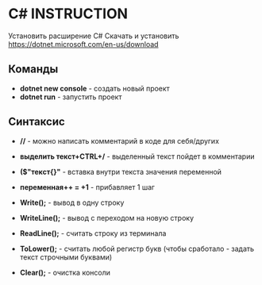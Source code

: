# C# INSTRUCTION
Установить расширение C#
Скачать и установить <https://dotnet.microsoft.com/en-us/download>

## Команды
* **dotnet new console** - создать новый проект
* **dotnet run** - запустить проект

## Синтаксис
* **//** - можно написать комментарий в коде для себя/других
* **выделить текст+CTRL+/** - выделенный текст пойдет в комментарии
* **($"текст{}"** - вставка внутри текста значения переменной
* **переменная++ = +1** - прибавляет 1 шаг

* **Write();** - вывод в одну строку
* **WriteLine();** - вывод с переходом на новую строку
* **ReadLine();** - считать строку из терминала
* **ToLower();** -  считать любой регистр букв (чтобы сработало - задать текст строчными буквами)
* **Clear();** - очистка консоли



